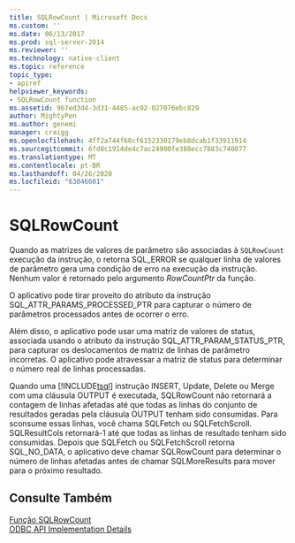 ```yaml
---
title: SQLRowCount | Microsoft Docs
ms.custom: ''
ms.date: 06/13/2017
ms.prod: sql-server-2014
ms.reviewer: ''
ms.technology: native-client
ms.topic: reference
topic_type:
- apiref
helpviewer_keywords:
- SQLRowCount function
ms.assetid: 967ed3d4-3d31-4485-ac92-027076ebc829
author: MightyPen
ms.author: genemi
manager: craigg
ms.openlocfilehash: 4ff2a744f68cf6152330179eb8dcab1f33911914
ms.sourcegitcommit: 6fd8c1914de4c7ac24900fe388ecc7883c740077
ms.translationtype: MT
ms.contentlocale: pt-BR
ms.lasthandoff: 04/26/2020
ms.locfileid: "63046601"
---
```

# <a name="sqlrowcount"></a>SQLRowCount
  Quando as matrizes de valores de parâmetro são associadas à `SQLRowCount` execução da instrução, o retorna SQL_ERROR se qualquer linha de valores de parâmetro gera uma condição de erro na execução da instrução. Nenhum valor é retornado pelo argumento *RowCountPtr* da função.  
  
 O aplicativo pode tirar proveito do atributo da instrução SQL_ATTR_PARAMS_PROCESSED_PTR para capturar o número de parâmetros processados antes de ocorrer o erro.  
  
 Além disso, o aplicativo pode usar uma matriz de valores de status, associada usando o atributo da instrução SQL_ATTR_PARAM_STATUS_PTR, para capturar os deslocamentos de matriz de linhas de parâmetro incorretas. O aplicativo pode atravessar a matriz de status para determinar o número real de linhas processadas.  
  
 Quando uma [!INCLUDE[tsql](../../includes/tsql-md.md)] instrução INSERT, Update, Delete ou Merge com uma cláusula OUTPUT é executada, SQLRowCount não retornará a contagem de linhas afetadas até que todas as linhas do conjunto de resultados geradas pela cláusula OUTPUT tenham sido consumidas. Para sconsume essas linhas, você chama SQLFetch ou SQLFetchScroll. SQLResultCols retornará-1 até que todas as linhas de resultado tenham sido consumidas. Depois que SQLFetch ou SQLFetchScroll retorna SQL_NO_DATA, o aplicativo deve chamar SQLRowCount para determinar o número de linhas afetadas antes de chamar SQLMoreResults para mover para o próximo resultado.  
  
## <a name="see-also"></a>Consulte Também  
 [Função SQLRowCount](https://go.microsoft.com/fwlink/?LinkId=59367)   
 [ODBC API Implementation Details](odbc-api-implementation-details.md)  
  
  

